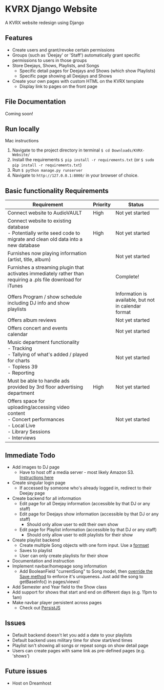 # KVRX Django Website

A KVRX website redesign using Django

## Features

- Create users and grant/revoke certain permissions
- Groups (such as 'Deejay' or 'Staff') automatically grant specific permissions to users in those groups
- Store Deejays, Shows, Playlists, and Songs
  - Specific detail pages for Deejays and Shows (which show Playlists)
  - Specific page showing all Deejays and Shows
- Create your own pages with custom HTML on the KVRX template
  - Display link to pages on the front page

## File Documentation

Coming soon!

## Run locally

Mac instructions

1. Navigate to the project directory in terminal `$ cd Downloads/KVRX-Website/`
2. Install the requirements `$ pip install -r requirements.txt` (or `$ sudo pip install -r requirements.txt`)
3. Run `$ python manage.py runserver`
4. Navigate to `http://127.0.0.1:8000/` in your browser of choice.

## Basic functionality Requirements

|Requirement|Priority|Status|
|-----|-----|-----|
|Connect website to AudioVAULT|High|Not yet started|
|Connect website to existing database<br>- Potentially write seed code to migrate and clean old data into a new database|High|Not yet started|
|Furnishes now playing information (artist, title, album)||Not yet started|
|Furnishes a streaming plugin that activates immediately rather than requiring a .pls file download for iTunes||Complete!|
|Offers Program / show schedule including DJ info and show playlists||Information is available, but not in calendar format|
|Offers album reviews||Not yet started|
|Offers concert and events calendar||Not yet started|
|Music department functionality<br>- Tracking<br>- Tallying of what's added / played for charts<br>- Topless 39<br>- Reporting||Not yet started|
|Must be able to handle ads provided by 3rd floor advertising department|High|Not yet started|
|Offers space for uploading/accessing video content<br>- Concert performances<br>- Local Live<br>- Library Sessions<br>- Interviews||Not yet started|

## Immediate Todo

- Add images to DJ page
  - Have to host off a media server - most likely Amazon S3. [Instructions here](http://caseypt.github.io/2012/01/02/s3-heroku-django.html)
- Create singular login page
  - If accessed by someone who's already logged in, redirect to their Deejay page
- Create backend for all information
  - Edit page for all Deejay information (accessible by that DJ or any staff)
  - Edit page for Deejays show information (accessible by that DJ or any staff)
    - Should only allow user to edit their own show
  - Edit page for Playlist information (accessible by that DJ or any staff)
    - Should only allow user to edit playlists for their show
- Create playlist backend
  - Create multiple Song objects with one form input. Use a [formset](https://docs.djangoproject.com/en/dev/topics/forms/formsets/)
  - Saves to playlist
  - User can only create playlists for their show
- Documentation and instruction
- Implement navbar/homepage song information
  - Add BooleanField "currentSong" to Song model, then [override the Save method](http://stackoverflow.com/questions/1455126/unique-booleanfield-value-in-django) to enforce it's uniqueness. Just add the song to getBaseInfo() in pages/views!
- Add Semester and Year field to the Show class
- Add support for shows that start and end on different days (e.g. 11pm to 1am)
- Make navbar player persistent across pages
  - Check out [PersistJS](https://github.com/jeremydurham/persist-js)

## Issues
- Default backend doesn't let you add a date to your playlists
- Default backend uses military time for show start/end times
- Playlist isn't showing all songs or repeat songs on show detail page
- Users can create pages with same link as pre-defined pages (e.g. 'shows')

## Future issues
- Host on Dreamhost